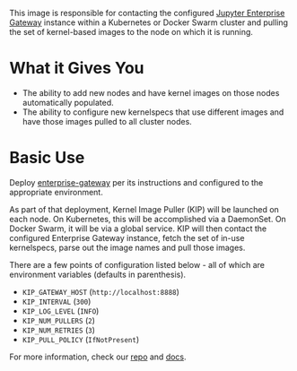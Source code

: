 This image is responsible for contacting the configured [Jupyter Enterprise Gateway](https://jupyter-enterprise-gateway.readthedocs.io/en/latest/) instance within a Kubernetes or Docker Swarm cluster and pulling the set of kernel-based images to the node on which it is running.

# What it Gives You
* The ability to add new nodes and have kernel images on those nodes automatically populated.
* The ability to configure new kernelspecs that use different images and have those images pulled to all cluster nodes.

# Basic Use
Deploy [enterprise-gateway](https://hub.docker.com/r/elyra/enterprise-gateway/) per its instructions and configured to the appropriate environment.

As part of that deployment, Kernel Image Puller (KIP) will be launched on each node.  On Kubernetes, this will be accomplished via a DaemonSet.  On Docker Swarm, it will be via a global service.  KIP will then contact the configured Enterprise Gateway instance, fetch the set of in-use kernelspecs, parse out the image names and pull those images.

There are a few points of configuration listed below - all of which are environment variables (defaults in parenthesis).
* `KIP_GATEWAY_HOST` (`http://localhost:8888`)
* `KIP_INTERVAL` (`300`)
* `KIP_LOG_LEVEL` (`INFO`)
* `KIP_NUM_PULLERS` (`2`)
* `KIP_NUM_RETRIES` (`3`)
* `KIP_PULL_POLICY` (`IfNotPresent`)

For more information, check our [repo](https://github.com/jupyter-server/enterprise_gateway) and [docs](https://jupyter-enterprise-gateway.readthedocs.io/en/latest/).
